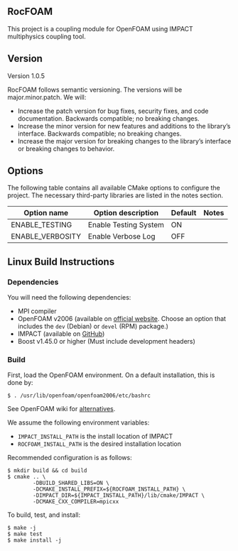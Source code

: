 RocFOAM
-------
This project is a coupling module for OpenFOAM using IMPACT multiphysics coupling tool. 

## Version ##
Version 1.0.5

RocFOAM follows semantic versioning. The versions will be major.minor.patch.
We will:
* Increase the patch version for bug fixes, security fixes, and code
documentation. Backwards compatible; no breaking changes.
* Increase the minor version for new features and additions to the library’s
interface. Backwards compatible; no breaking changes.
* Increase the major version for breaking changes to the library’s interface or
breaking changes to behavior.

## Options ##
The following table contains all available CMake options to configure the project. The necessary third-party libraries are listed in the notes section.

| Option name            | Option description              | Default | Notes                            |
|------------------------|---------------------------------|---------|----------------------------------|
| ENABLE_TESTING         | Enable Testing System           | ON      |                                  |
| ENABLE_VERBOSITY       | Enable Verbose Log              | OFF     |                                  |

## Linux Build Instructions ##

### Dependencies ###
You will need the following dependencies:
* MPI compiler
* OpenFOAM v2006 (available on [official website](https://www.openfoam.com/download/). Choose an option that includes the `dev` (Debian) or `devel` (RPM) package.)
* IMPACT (available on [GitHub](https://github.com/IllinoisRocstar/IMPACT))
* Boost v1.45.0 or higher (Must include development headers)

### Build ###

First, load the OpenFOAM environment. On a default installation, this is done by:
```
$ . /usr/lib/openfoam/openfoam2006/etc/bashrc
```
See OpenFOAM wiki for [alternatives](https://develop.openfoam.com/Development/openfoam/-/wikis/running).

We assume the following environment variables:
* `IMPACT_INSTALL_PATH` is the install location of IMPACT
* `ROCFOAM_INSTALL_PATH` is the desired installation location

Recommended configuration is as follows:
```
$ mkdir build && cd build
$ cmake .. \
        -DBUILD_SHARED_LIBS=ON \
        -DCMAKE_INSTALL_PREFIX=${ROCFOAM_INSTALL_PATH} \
        -DIMPACT_DIR=${IMPACT_INSTALL_PATH}/lib/cmake/IMPACT \
        -DCMAKE_CXX_COMPILER=mpicxx
```

To build, test, and install:
```
$ make -j
$ make test
$ make install -j
```
